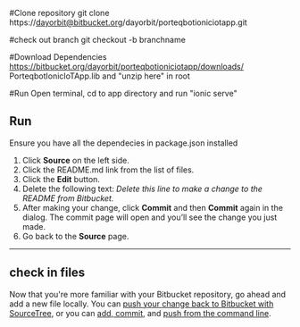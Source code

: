 
#Clone repository
git clone https://dayorbit@bitbucket.org/dayorbit/porteqbotioniciotapp.git

#check out branch
git checkout -b branchname

#Download Dependencies
https://bitbucket.org/dayorbit/porteqbotioniciotapp/downloads/ 
PorteqbotIonicIoTApp.lib and "unzip here" in root

#Run
Open terminal, cd to app directory and run "ionic serve"

## Run

Ensure you have all the dependecies in package.json installed

1. Click **Source** on the left side.
2. Click the README.md link from the list of files.
3. Click the **Edit** button.
4. Delete the following text: *Delete this line to make a change to the README from Bitbucket.*
5. After making your change, click **Commit** and then **Commit** again in the dialog. The commit page will open and you’ll see the change you just made.
6. Go back to the **Source** page.

---
## check in files

Now that you're more familiar with your Bitbucket repository, go ahead and add a new file locally. You can [push your change back to Bitbucket with SourceTree](https://confluence.atlassian.com/x/iqyBMg), or you can [add, commit,](https://confluence.atlassian.com/x/8QhODQ) and [push from the command line](https://confluence.atlassian.com/x/NQ0zDQ).